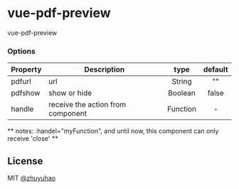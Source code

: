 # vue-pdf-preview
vue-pdf-preview

### Options
|    Property    |    Description   |   type   |	default	|
| -----------------  | ---------------- | :--------: | :----------: |
| pdfurl  | url| String | "" |
| pdfshow     | show or hide | Boolean | false |
| handle     | receive the action from component | Function | - |

** notes: :handel="myFunction", and until now, this component can only receive 'close'  **

## License

MIT [@zhuyuhao](https://github.com/zhuyuhaoliar)
